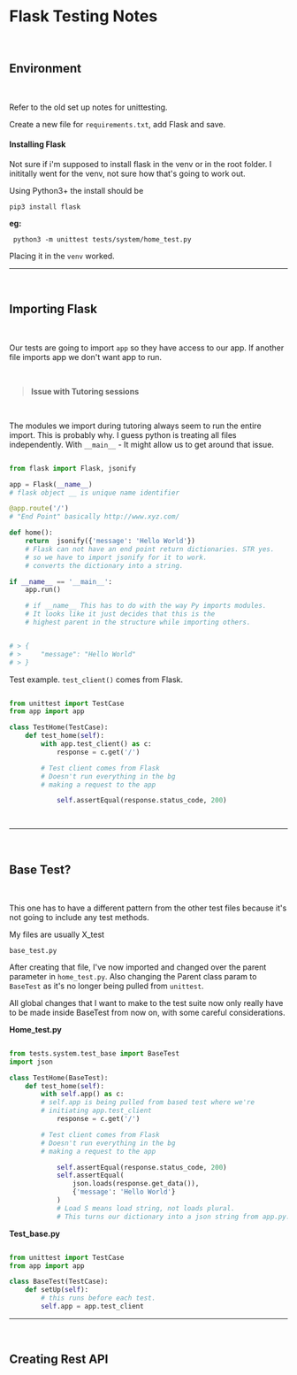
# Flask Testing Notes

<br>

## Environment

<br>

Refer to the old set up notes for unittesting.

Create a new file for ```requirements.txt```, add Flask and save.

#### Installing Flask

Not sure if i'm supposed to install flask in the venv or in the root folder. I inititally went for the venv, not sure how that's going to work out.

Using Python3+ the install should be

```
pip3 install flask
```

**eg:**

```
 python3 -m unittest tests/system/home_test.py
```

Placing it in the ```venv``` worked.

---

<br>

## Importing Flask

<br>

Our tests are going to import ```app``` so they have access to our app. If another file imports app we don't want app to run.

<br>

> **Issue with Tutoring sessions**

<br>

The modules we import during tutoring always seem to run the entire import. This is probably why. I guess python is treating all files independently. With ```__main__``` - It might allow us to get around that issue.

```py

from flask import Flask, jsonify

app = Flask(__name__)
# flask object __ is unique name identifier 

@app.route('/')
# "End Point" basically http://www.xyz.com/

def home():
    return  jsonify({'message': 'Hello World'})
    # Flask can not have an end point return dictionaries. STR yes.
    # so we have to import jsonify for it to work.
    # converts the dictionary into a string.

if __name__ == '__main__':
    app.run()

    # if __name__ This has to do with the way Py imports modules.
    # It looks like it just decides that this is the 
    # highest parent in the structure while importing others.


# > {
# >     "message": "Hello World"
# > }

```

Test example. ```test_client()``` comes from Flask.

```py

from unittest import TestCase
from app import app

class TestHome(TestCase):
    def test_home(self):
        with app.test_client() as c:
            response = c.get('/')

        # Test client comes from Flask
        # Doesn't run everything in the bg
        # making a request to the app

            self.assertEqual(response.status_code, 200)

            

```

---

<br>

## Base Test?

<br>

This one has to have a different pattern from the other test files because it's not going to include any test methods.

My files are usually X_test

```
base_test.py
```
After creating that file, I've now imported and changed over the parent parameter in ```home_test.py```. Also changing the Parent class param to ```BaseTest``` as it's no longer being pulled from ```unittest```.

All global changes that I want to make to the test suite now only really have to be made inside BaseTest from now on, with some careful considerations.

**Home_test.py**

```py

from tests.system.test_base import BaseTest
import json

class TestHome(BaseTest):
    def test_home(self):
        with self.app() as c:
        # self.app is being pulled from based test where we're
        # initiating app.test_client
            response = c.get('/')

        # Test client comes from Flask
        # Doesn't run everything in the bg
        # making a request to the app

            self.assertEqual(response.status_code, 200)
            self.assertEqual(
                json.loads(response.get_data()),
                {'message': 'Hello World'}
            )
            # Load S means load string, not loads plural.
            # This turns our dictionary into a json string from app.py.

```

**Test_base.py**

```py

from unittest import TestCase
from app import app

class BaseTest(TestCase):
    def setUp(self):
        # this runs before each test.
        self.app = app.test_client

```

---

<br>

## Creating Rest API

<br>